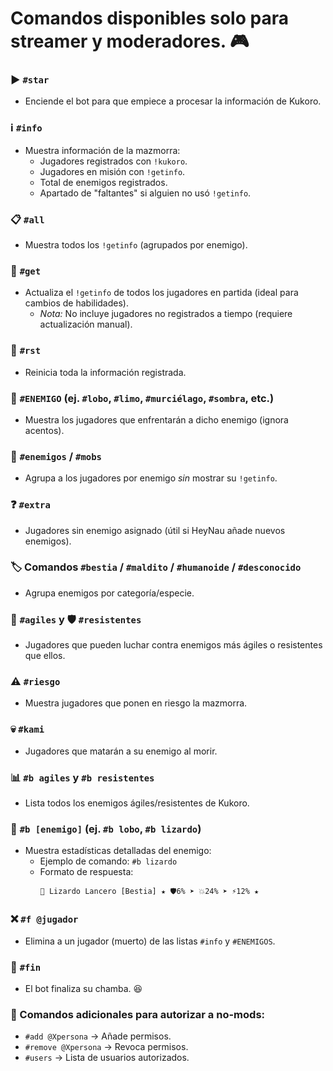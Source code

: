 # Comandos disponibles solo para streamer y moderadores. 🎮  

### ▶️ `#star`  
- Enciende el bot para que empiece a procesar la información de Kukoro.  

### ℹ️ `#info`  
- Muestra información de la mazmorra:  
  - Jugadores registrados con `!kukoro`.  
  - Jugadores en misión con `!getinfo`.  
  - Total de enemigos registrados.  
  - Apartado de "faltantes" si alguien no usó `!getinfo`.  

### 📋 `#all`  
- Muestra todos los `!getinfo` (agrupados por enemigo).  

### 🔄 `#get`  
- Actualiza el `!getinfo` de todos los jugadores en partida (ideal para cambios de habilidades).  
  - *Nota:* No incluye jugadores no registrados a tiempo (requiere actualización manual).  

### 🔄 `#rst`  
- Reinicia toda la información registrada.  

### 🎯 `#ENEMIGO` (ej. `#lobo`, `#limo`, `#murciélago`, `#sombra`, etc.)  
- Muestra los jugadores que enfrentarán a dicho enemigo (ignora acentos).  

### 👾 `#enemigos` / `#mobs`  
- Agrupa a los jugadores por enemigo *sin* mostrar su `!getinfo`.  

### ❓ `#extra`  
- Jugadores sin enemigo asignado (útil si HeyNau añade nuevos enemigos).  

### 🏷️ Comandos `#bestia` / `#maldito` / `#humanoide` / `#desconocido`  
- Agrupa enemigos por categoría/especie.  

### 🏃 `#agiles` y 🛡️ `#resistentes`  
- Jugadores que pueden luchar contra enemigos más ágiles o resistentes que ellos.  

### ⚠️ `#riesgo`  
- Muestra jugadores que ponen en riesgo la mazmorra.  

### 💀 `#kami`  
- Jugadores que matarán a su enemigo al morir.  

### 📊 `#b agiles` y `#b resistentes`  
- Lista todos los enemigos ágiles/resistentes de Kukoro.  

### 📌 `#b [enemigo]` (ej. `#b lobo`, `#b lizardo`)  
- Muestra estadísticas detalladas del enemigo:  
  - Ejemplo de comando: `#b lizardo`  
  - Formato de respuesta:  
    ```
    🦎 Lizardo Lancero [Bestia] ★ 🛡️6% ➤ 💥24% ➤ ⚡12% ★
    ```


### ❌ `#f @jugador`  
- Elimina a un jugador (muerto) de las listas `#info` y `#ENEMIGOS`.  

### 🏁 `#fin`  
- El bot finaliza su chamba. 😆  

### 🔐 Comandos adicionales para autorizar a no-mods:  
- `#add @Xpersona` → Añade permisos.  
- `#remove @Xpersona` → Revoca permisos.  
- `#users` → Lista de usuarios autorizados.  
